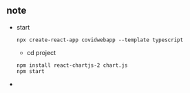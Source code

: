 ## note
* start 
  ```
  npx create-react-app covidwebapp --template typescript
  ```
  * cd project
  ```
  npm install react-chartjs-2 chart.js
  npm start
  ```

* 